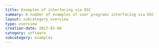 ```yaml
---
title: Examples of interfacing via OSC
summary: A number of examples of user programs interfacing via OSC
layout: subcategory_overview
type: overview
creation-date: 2017-02-06
category: software
subcategory: examples
---
```


